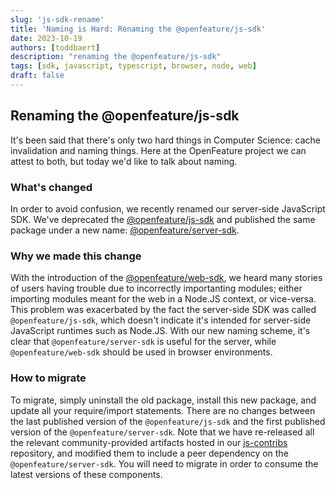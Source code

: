 ```yaml
---
slug: 'js-sdk-rename'
title: 'Naming is Hard: Renaming the @openfeature/js-sdk'
date: 2023-10-19
authors: [toddbaert]
description: "renaming the @openfeature/js-sdk"
tags: [sdk, javascript, typescript, browser, node, web]
draft: false
---
```


## Renaming the @openfeature/js-sdk

It's been said that there's only two hard things in Computer Science: cache invalidation and naming things.
Here at the OpenFeature project we can attest to both, but today we'd like to talk about naming.

<!--truncate-->

### What's changed

In order to avoid confusion, we recently renamed our server-side JavaScript SDK.
We've deprecated the [@openfeature/js-sdk](https://www.npmjs.com/package/@openfeature/js-sdk) and published the same package under a new name: [@openfeature/server-sdk](https://www.npmjs.com/package/@openfeature/server-sdk).

### Why we made this change

With the introduction of the [@openfeature/web-sdk](https://www.npmjs.com/package/@openfeature/web-sdk), we heard many stories of users having trouble due to incorrectly importanting modules; either importing modules meant for the web in a Node.JS context, or vice-versa.
This problem was exacerbated by the fact the server-side SDK was called `@openfeature/js-sdk`, which doesn't indicate it's intended for server-side JavaScript runtimes such as Node.JS.
With our new naming scheme, it's clear that `@openfeature/server-sdk` is useful for the server, while `@openfeature/web-sdk` should be used in browser environments.

### How to migrate

To migrate, simply uninstall the old package, install this new package, and update all your require/import statements.
There are no changes between the last published version of the `@openfeature/js-sdk` and the first published version of the `@openfeature/server-sdk`.
Note that we have re-released all the relevant community-provided artifacts hosted in our [js-contribs](https://github.com/open-feature/js-sdk-contrib) repository, and modified them to include a peer dependency on the `@openfeature/server-sdk`.
You will need to migrate in order to consume the latest versions of these components.